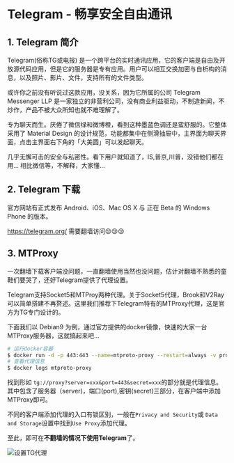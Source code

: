 # Telegram - 畅享安全自由通讯

## 1. Telegram 简介

Telegram(俗称TG或电报) 是一个跨平台的实时通讯应用，它的客户端是自由及开放源代码应用，但是它的服务器是专有应用。用户可以相互交换加密与自析构的消息，以及照片、影片、文件，支持所有的文件类型。

或许你之前没有听说过这款应用，没关系，因为它所属的公司 Telegram Messenger LLP 是一家独立的非营利公司，没有商业利益驱动，不制造新闻，不炒作，产品不被大众所知也就不难理解了。

专为聊天而生。厌倦了微信绿和微博橙，看到这种墨蓝色调还是蛮舒服的。它整体采用了 Material Design 的设计规范，功能都集中在侧滑抽屉中，主界面为聊天界面，点击主界面右下角的「大美圆」可以发起聊天。

几乎无懈可击的安全与私密性。看下用户就知道了，IS,普京,川普，没错他们都在用... 相比微信等，不解释，大家懂...

## 2. Telegram 下载

官方网站有正式发布 Android、iOS、Mac OS X 与 正在 Beta 的 Windows Phone 的版本。

<https://telegram.org/> 需要翻墙访问😢😢😢

## 3. MTProxy

一次翻墙下载客户端没问题，一直翻墙使用当然也没问题，估计对翻墙不熟悉的童鞋们要哭了，还好Telegram提供了代理设置。

Telegram支持Socket5和MTProy两种代理。关于Socket5代理，Brook和V2Ray可以简单搭建不再赘述。这里我们推荐下Telegram特有的MTProxy代理，这是官方为TG专门设计的。

下面我们以 Debian9 为例，通过官方提供的docker镜像，快速的大家一台 MTProxy服务器，这就搞起来吧...

```sh
# 运行docker容器
$ docker run -d -p 443:443 --name=mtproto-proxy --restart=always -v proxy-config:/data telegrammessenger/proxy
# 查看代理信息
$ docker logs mtproto-proxy
```

找到形如 `tg://proxy?server=xxx&port=443&secret=xxx`的部分就是代理信息。其中包含了服务器（server)，端口(port),密钥(secret)三部分，在客户端中添加MTProxy即可。

不同的客户端添加代理的入口有锁区别，一般在`Privacy and Security`或 `Data and Storage`设置中找到`Use Proxy`添加代理。

至此，即可在**不翻墙的情况下使用Telegram**了。

![设置TG代理](https://i.loli.net/2020/02/26/ns6Ujk8RDgF4met.jpg)

